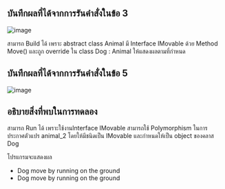 ## บันทึกผลที่ได้จากการรันคำสั่งในข้อ 3

![image](https://github.com/Phetteepop/03376836-OOP-2566-Lab-13/assets/144197367/2d685890-bf02-4f27-9eb7-5e088837f175)


สามารถ Build ได้ เพราะ abstract class Animal มี Interface IMovable ด้วย Method Move() และถูก override ใน class Dog : Animal ให้แสดงผลตามที่กำหนด

## บันทึกผลที่ได้จากการรันคำสั่งในข้อ 5

![image](https://github.com/Phetteepop/03376836-OOP-2566-Lab-13/assets/144197367/171faa99-c334-4715-8d8d-615465d6f4f0)


## อธิบายสิ่งที่พบในการทดลอง

สามารถ Run ได้ เพราะใช้งานInterface IMovable สามารถใช้ Polymorphism ในการประกาศตัวแปร animal_2 โดยให้มีชนิดเป็น IMovable และกำหนดให้เป็น object ของคลาส Dog 

โปรแกรมจะแสดงผล

- Dog move by running on the ground
- Dog move by running on the ground
